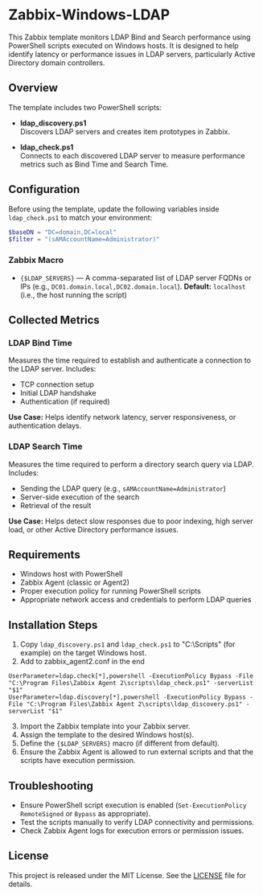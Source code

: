 # Zabbix-Windows-LDAP

This Zabbix template monitors LDAP Bind and Search performance using PowerShell scripts executed on Windows hosts.
It is designed to help identify latency or performance issues in LDAP servers, particularly Active Directory domain controllers.

## Overview

The template includes two PowerShell scripts:

- **ldap_discovery.ps1**  
  Discovers LDAP servers and creates item prototypes in Zabbix.

- **ldap_check.ps1**  
  Connects to each discovered LDAP server to measure performance metrics such as Bind Time and Search Time.

## Configuration

Before using the template, update the following variables inside `ldap_check.ps1` to match your environment:

```powershell
$baseDN = "DC=domain,DC=local"
$filter = "(sAMAccountName=Administrator)"
````

### Zabbix Macro

* `{$LDAP_SERVERS}` — A comma-separated list of LDAP server FQDNs or IPs (e.g., `DC01.domain.local,DC02.domain.local`).
  **Default:** `localhost` (i.e., the host running the script)

## Collected Metrics

### LDAP Bind Time

Measures the time required to establish and authenticate a connection to the LDAP server.
Includes:

* TCP connection setup
* Initial LDAP handshake
* Authentication (if required)

**Use Case:** Helps identify network latency, server responsiveness, or authentication delays.

### LDAP Search Time

Measures the time required to perform a directory search query via LDAP.
Includes:

* Sending the LDAP query (e.g., `sAMAccountName=Administrator`)
* Server-side execution of the search
* Retrieval of the result

**Use Case:** Helps detect slow responses due to poor indexing, high server load, or other Active Directory performance issues.

## Requirements

* Windows host with PowerShell
* Zabbix Agent (classic or Agent2)
* Proper execution policy for running PowerShell scripts
* Appropriate network access and credentials to perform LDAP queries

## Installation Steps

1. Copy `ldap_discovery.ps1` and `ldap_check.ps1` to "C:\Scripts\" (for example) on the target Windows host.
2. Add to zabbix_agent2.conf in the end
```
UserParameter=ldap.check[*],powershell -ExecutionPolicy Bypass -File "C:\Program Files\Zabbix Agent 2\scripts\ldap_check.ps1" -serverList "$1"
UserParameter=ldap.discovery[*],powershell -ExecutionPolicy Bypass -File "C:\Program Files\Zabbix Agent 2\scripts\ldap_discovery.ps1" -serverList "$1"
```
3. Import the Zabbix template into your Zabbix server.
4. Assign the template to the desired Windows host(s).
5. Define the `{$LDAP_SERVERS}` macro (if different from default).
6. Ensure the Zabbix Agent is allowed to run external scripts and that the scripts have execution permission.

## Troubleshooting

* Ensure PowerShell script execution is enabled (`Set-ExecutionPolicy RemoteSigned` or `Bypass` as appropriate).
* Test the scripts manually to verify LDAP connectivity and permissions.
* Check Zabbix Agent logs for execution errors or permission issues.

## License

This project is released under the MIT License. See the [LICENSE](LICENSE) file for details.

```
```
